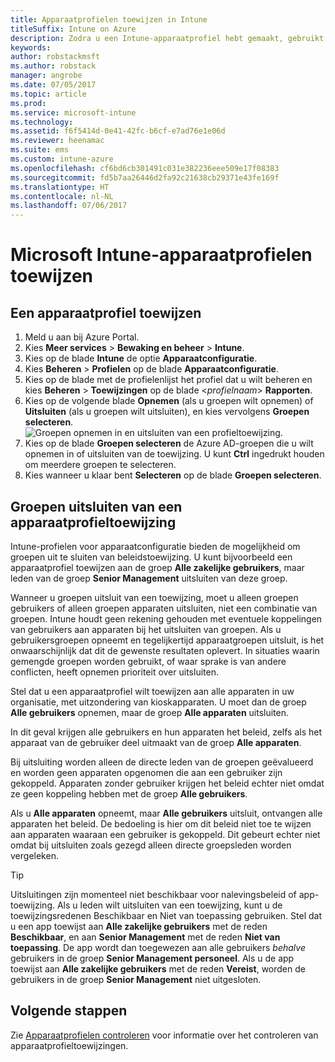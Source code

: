 ```yaml
---
title: Apparaatprofielen toewijzen in Intune
titleSuffix: Intune on Azure
description: Zodra u een Intune-apparaatprofiel hebt gemaakt, gebruikt u dit onderwerp voor informatie over hoe u dit profiel kunt toewijzen aan apparaten.
keywords: 
author: robstackmsft
ms.author: robstack
manager: angrobe
ms.date: 07/05/2017
ms.topic: article
ms.prod: 
ms.service: microsoft-intune
ms.technology: 
ms.assetid: f6f5414d-0e41-42fc-b6cf-e7ad76e1e06d
ms.reviewer: heenamac
ms.suite: ems
ms.custom: intune-azure
ms.openlocfilehash: cf6bd6cb301491c031e382236eee509e17f08383
ms.sourcegitcommit: fd5b7aa26446d2fa92c21638cb29371e43fe169f
ms.translationtype: HT
ms.contentlocale: nl-NL
ms.lasthandoff: 07/06/2017
---
```

# <a name="how-to-assign-microsoft-intune-device-profiles"></a>Microsoft Intune-apparaatprofielen toewijzen

## <a name="assign-a-device-profile"></a>Een apparaatprofiel toewijzen

1. Meld u aan bij Azure Portal.
2. Kies **Meer services** > **Bewaking en beheer** > **Intune**.
3. Kies op de blade **Intune** de optie **Apparaatconfiguratie**.
1. Kies **Beheren** > **Profielen** op de blade **Apparaatconfiguratie**.
2. Kies op de blade met de profielenlijst het profiel dat u wilt beheren en kies **Beheren** > **Toewijzingen** op de blade <*profielnaam*> **Rapporten**.
3. Kies op de volgende blade **Opnemen** (als u groepen wilt opnemen) of **Uitsluiten** (als u groepen wilt uitsluiten), en kies vervolgens **Groepen selecteren**.
![Groepen opnemen in en uitsluiten van een profieltoewijzing.](./media/group-include-exclude.png)
4. Kies op de blade **Groepen selecteren** de Azure AD-groepen die u wilt opnemen in of uitsluiten van de toewijzing. U kunt **Ctrl** ingedrukt houden om meerdere groepen te selecteren.
4. Kies wanneer u klaar bent **Selecteren** op de blade **Groepen selecteren**.



## <a name="how-to-exclude-groups-from-a-device-profile-assignment"></a>Groepen uitsluiten van een apparaatprofieltoewijzing

Intune-profielen voor apparaatconfiguratie bieden de mogelijkheid om groepen uit te sluiten van beleidstoewijzing. U kunt bijvoorbeeld een apparaatprofiel toewijzen aan de groep **Alle zakelijke gebruikers**, maar leden van de groep **Senior Management** uitsluiten van deze groep.

Wanneer u groepen uitsluit van een toewijzing, moet u alleen groepen gebruikers of alleen groepen apparaten uitsluiten, niet een combinatie van groepen. Intune houdt geen rekening gehouden met eventuele koppelingen van gebruikers aan apparaten bij het uitsluiten van groepen. Als u gebruikersgroepen opneemt en tegelijkertijd apparaatgroepen uitsluit, is het onwaarschijnlijk dat dit de gewenste resultaten oplevert. In situaties waarin gemengde groepen worden gebruikt, of waar sprake is van andere conflicten, heeft opnemen prioriteit over uitsluiten.

Stel dat u een apparaatprofiel wilt toewijzen aan alle apparaten in uw organisatie, met uitzondering van kioskapparaten. U moet dan de groep **Alle gebruikers** opnemen, maar de groep **Alle apparaten** uitsluiten.

In dit geval krijgen alle gebruikers en hun apparaten het beleid, zelfs als het apparaat van de gebruiker deel uitmaakt van de groep **Alle apparaten**. 

Bij uitsluiting worden alleen de directe leden van de groepen geëvalueerd en worden geen apparaten opgenomen die aan een gebruiker zijn gekoppeld. Apparaten zonder gebruiker krijgen het beleid echter niet omdat ze geen koppeling hebben met de groep **Alle gebruikers**. 

Als u **Alle apparaten** opneemt, maar **Alle gebruikers** uitsluit, ontvangen alle apparaten het beleid. De bedoeling is hier om dit beleid niet toe te wijzen aan apparaten waaraan een gebruiker is gekoppeld. Dit gebeurt echter niet omdat bij uitsluiten zoals gezegd alleen directe groepsleden worden vergeleken. 

>[!Tip]
>Uitsluitingen zijn momenteel niet beschikbaar voor nalevingsbeleid of app-toewijzing. Als u leden wilt uitsluiten van een toewijzing, kunt u de toewijzingsredenen Beschikbaar en Niet van toepassing gebruiken. Stel dat u een app toewijst aan **Alle zakelijke gebruikers** met de reden **Beschikbaar**, en aan **Senior Management** met de reden **Niet van toepassing**. De app wordt dan toegewezen aan alle gebruikers *behalve* gebruikers in de groep **Senior Management personeel**. Als u de app toewijst aan **Alle zakelijke gebruikers** met de reden **Vereist**, worden de gebruikers in de groep **Senior Management** niet uitgesloten.
 
    
## <a name="next-steps"></a>Volgende stappen
Zie [Apparaatprofielen controleren](device-profile-monitor.md) voor informatie over het controleren van apparaatprofieltoewijzingen.
